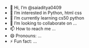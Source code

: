 - 👋 Hi, I’m @saiaditya0409
- 👀 I’m interested in Python, html css
- 🌱 I’m currently learning cs50 python
- 💞️ I’m looking to collaborate on ...
- 📫 How to reach me ...
- 😄 Pronouns: ...
- ⚡ Fun fact: ...

<!---
saiaditya0409/saiaditya0409 is a ✨ special ✨ repository because its `README.md` (this file) appears on your GitHub profile.
You can click the Preview link to take a look at your changes.
--->
